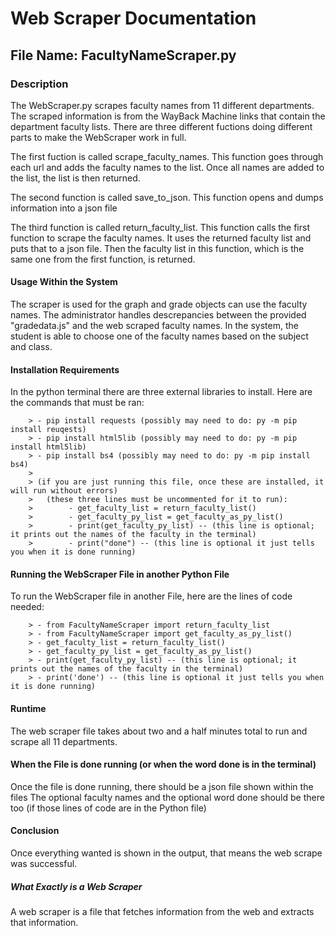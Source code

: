 # Web Scraper Documentation

## File Name: FacultyNameScraper.py 

### Description
The WebScraper.py scrapes faculty names from 11 different departments. The scraped information is from the WayBack Machine links that contain the department faculty lists. There are three different fuctions doing different parts to make the WebScraper work in full. 

The first fuction is called scrape_faculty_names. This function goes through each url and adds the faculty names to the list. Once all names are added to the list, the list is then returned.

The second function is called save_to_json. This function opens and dumps information into a json file

The third function is called return_faculty_list. This function calls the first function to scrape the faculty names. It uses the returned faculty list and puts that to a json file. Then the faculty list in this function, which is the same one from the first function, is returned.

#### Usage Within the System
The scraper is used for the graph and grade objects can use the faculty names. The administrator handles descrepancies between the provided "gradedata.js" and the web scraped faculty names. In the system, the student is able to choose one of the faculty names based on the subject and class. 


#### Installation Requirements
In the python terminal there are three external libraries to install. Here are the commands that must be ran:

        > - pip install requests (possibly may need to do: py -m pip install reuqests)
        > - pip install html5lib (possibly may need to do: py -m pip install html5lib)
        > - pip install bs4 (possibly may need to do: py -m pip install bs4)
        >
        > (if you are just running this file, once these are installed, it will run without errors)
        >   (these three lines must be uncommented for it to run):
        >        - get_faculty_list = return_faculty_list()
        >        - get_faculty_py_list = get_faculty_as_py_list()
        >        - print(get_faculty_py_list) -- (this line is optional; it prints out the names of the faculty in the terminal)
        >        - print("done") -- (this line is optional it just tells you when it is done running)


#### Running the WebScraper File in another Python File
To run the WebScraper file in another File, here are the lines of code needed:

        > - from FacultyNameScraper import return_faculty_list
        > - from FacultyNameScraper import get_faculty_as_py_list()
        > - get_faculty_list = return_faculty_list()
        > - get_faculty_py_list = get_faculty_as_py_list()
        > - print(get_faculty_py_list) -- (this line is optional; it prints out the names of the faculty in the terminal)
        > - print('done') -- (this line is optional it just tells you when it is done running)


#### Runtime
The web scraper file takes about two and a half minutes total to run and scrape all 11 departments.

#### When the File is done running (or when the word done is in the terminal) 
Once the file is done running, there should be a json file shown within the files
The optional faculty names and the optional word done should be there too (if those lines of code are in the Python file)

#### Conclusion
Once everything wanted is shown in the output, that means the web scrape was successful.

##### What Exactly is a Web Scraper
A web scraper is a file that fetches information from the web and extracts that information.
